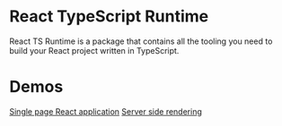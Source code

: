  # React TypeScript Runtime

 React TS Runtime is a package that contains all the tooling you need to build your React project written in TypeScript.

 # Demos

[Single page React application](/demos/single-page-react/)
[Server side rendering](/demos/server-side-rendering/)